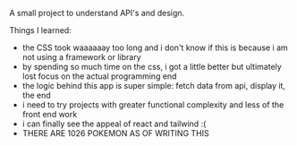 A small project to understand API's and design. 

Things I learned: 
- the CSS took waaaaaay too long and i don't know if this is because i am not using a framework or library
- by spending so much time on the css, i got a little better but ultimately lost focus on the actual programming end
- the logic behind this app is super simple: fetch data from api, display it, the end
- i need to try projects with greater functional complexity and less of the front end work
- i can finally see the appeal of react and tailwind :(
- THERE ARE 1026 POKEMON AS OF WRITING THIS
